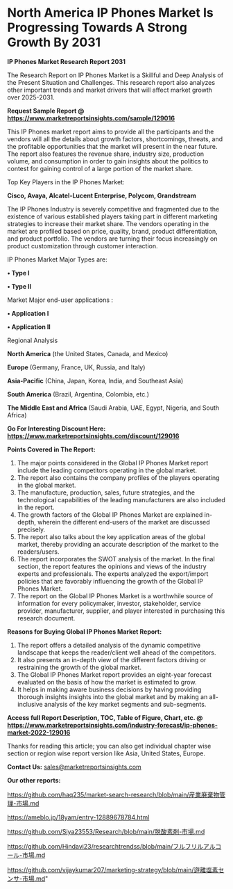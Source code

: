 # North America IP Phones Market Is Progressing Towards A Strong Growth By 2031

<strong>IP Phones Market Research Report 2031</strong>

The Research Report on IP Phones Market is a Skillful and Deep Analysis of the Present Situation and Challenges. This research report also analyzes other important trends and market drivers that will affect market growth over 2025-2031.

<strong>Request Sample Report @ <a href=https://www.marketreportsinsights.com/sample/129016>https://www.marketreportsinsights.com/sample/129016</a></strong>

This IP Phones market report aims to provide all the participants and the vendors will all the details about growth factors, shortcomings, threats, and the profitable opportunities that the market will present in the near future. The report also features the revenue share, industry size, production volume, and consumption in order to gain insights about the politics to contest for gaining control of a large portion of the market share.

Top Key Players in the IP Phones Market:

<strong>Cisco, Avaya, Alcatel-Lucent Enterprise, Polycom, Grandstream</strong>

The IP Phones Industry is severely competitive and fragmented due to the existence of various established players taking part in different marketing strategies to increase their market share. The vendors operating in the market are profiled based on price, quality, brand, product differentiation, and product portfolio. The vendors are turning their focus increasingly on product customization through customer interaction.

IP Phones Market Major Types are:

<strong>• Type I

• Type II</strong>

Market Major end-user applications :

<strong>• Application I

• Application II</strong>

Regional Analysis

</u><strong><b>North America</b></strong> (the United States, Canada, and Mexico)

<strong><b>Europe </b></strong>(Germany, France, UK, Russia, and Italy)

<strong><b>Asia-Pacific</b></strong> (China, Japan, Korea, India, and Southeast Asia)

<strong><b>South America</b></strong> (Brazil, Argentina, Colombia, etc.)

<strong><b>The Middle East and Africa</b></strong> (Saudi Arabia, UAE, Egypt, Nigeria, and South Africa)

<strong>Go For Interesting Discount Here: <a href=https://www.marketreportsinsights.com/discount/129016>https://www.marketreportsinsights.com/discount/129016</a></strong>

<strong>Points Covered in The Report:</strong>
<ol>
  <li>The major points considered in the Global IP Phones Market report include the leading competitors operating in the global market.</li>
  <li>The report also contains the company profiles of the players operating in the global market.</li>
  <li>The manufacture, production, sales, future strategies, and the technological capabilities of the leading manufacturers are also included in the report.</li>
  <li>The growth factors of the Global IP Phones Market are explained in-depth, wherein the different end-users of the market are discussed precisely.</li>
  <li>The report also talks about the key application areas of the global market, thereby providing an accurate description of the market to the readers/users.</li>
  <li>The report incorporates the SWOT analysis of the market. In the final section, the report features the opinions and views of the industry experts and professionals. The experts analyzed the export/import policies that are favorably influencing the growth of the Global IP Phones Market.</li>
  <li>The report on the Global IP Phones Market is a worthwhile source of information for every policymaker, investor, stakeholder, service provider, manufacturer, supplier, and player interested in purchasing this research document.</li>
</ol>
<strong>Reasons for Buying Global IP Phones Market Report:</strong>

<ol>
  <li>The report offers a detailed analysis of the dynamic competitive landscape that keeps the reader/client well ahead of the competitors.</li>
  <li>It also presents an in-depth view of the different factors driving or restraining the growth of the global market.</li>
  <li>The Global IP Phones Market report provides an eight-year forecast evaluated on the basis of how the market is estimated to grow.</li>
  <li>It helps in making aware business decisions by having providing thorough insights insights into the global market and by making an all-inclusive analysis of the key market segments and sub-segments.</li>
</ol>
<strong>Access full Report Description, TOC, Table of Figure, Chart, etc. @ <a href=https://www.marketreportsinsights.com/industry-forecast/ip-phones-market-2022-129016>https://www.marketreportsinsights.com/industry-forecast/ip-phones-market-2022-129016</a></strong>


Thanks for reading this article; you can also get individual chapter wise section or region wise report version like Asia, United States, Europe.

<strong>Contact Us:</strong>
sales@marketreportsinsights.com

<strong>Our other reports:</strong>

<a href=https://github.com/haq235/market-search-research/blob/main/産業廃棄物管理-市場.md>https://github.com/haq235/market-search-research/blob/main/産業廃棄物管理-市場.md</a>

<a href=https://ameblo.jp/18yam/entry-12889678784.html>https://ameblo.jp/18yam/entry-12889678784.html</a>

<a href=https://github.com/Siya23553/Research/blob/main/脱酸素剤-市場.md>https://github.com/Siya23553/Research/blob/main/脱酸素剤-市場.md</a>

<a href=https://github.com/Hindavi23/researchtrendss/blob/main/フルフリルアルコール-市場.md>https://github.com/Hindavi23/researchtrendss/blob/main/フルフリルアルコール-市場.md</a>

<a href=https://github.com/vijaykumar207/marketing-strategy/blob/main/遊離塩素センサ-市場.md>https://github.com/vijaykumar207/marketing-strategy/blob/main/遊離塩素センサ-市場.md</a>"
